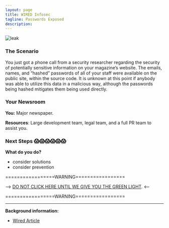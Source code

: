 ```yaml
---
layout: page
title: WIRED Infosec
tagline: Passwords Exposed
description:
---
```



![leak](https://media.giphy.com/media/JGunlb6LbQlz2/giphy.gif)

### The Scenario

You just got a phone call from a security researcher regarding the security of potentially sensitive information on your magazine’s website. The emails, names, and “hashed” passwords of all of your staff were available on the public site, within the source code. It is unknown at this point if anybody was able to utilize this data in a malicious way, although the passwords being hashed mitigates them being used directly.


### Your Newsroom

**You:** Major newspaper.

**Resources**: Large development team, legal team, and a full PR team to assist you.

### Next Steps 😱😱😱😱😱😱

**What do you do?**
 + consider solutions
 + consider prevention


=================WARNING=================

--> [DO NOT CLICK HERE UNTIL WE GIVE YOU THE GREEN LIGHT](./additional/09-passwords-exposed-1.html). <--

=================WARNING=================

---

**Background information:**

* [Wired Article](https://www.wired.com/2017/03/wired-potential-infosecurity-problem-heres/)
